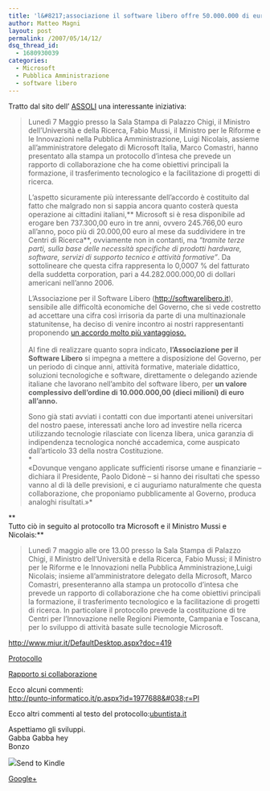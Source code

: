 ```yaml
---
title: 'l&#8217;associazione il software libero offre 50.000.000 di euro al governo'
author: Matteo Magni
layout: post
permalink: /2007/05/14/12/
dsq_thread_id:
  - 1680930039
categories:
  - Microsoft
  - Pubblica Amministrazione
  - software libero
---
```

Tratto dal sito dell&#8217; [ASSOLI][1] una interessante iniziativa:

> Lunedì 7 Maggio presso la Sala Stampa di Palazzo Chigi, il Ministro dell’Università e della Ricerca, Fabio Mussi, il Ministro per le Riforme e le Innovazioni nella Pubblica Amministrazione, Luigi Nicolais, assieme all’amministratore delegato di Microsoft Italia, Marco Comastri, hanno presentato alla stampa un protocollo d’intesa che prevede un rapporto di collaborazione che ha come obiettivi principali la formazione, il trasferimento tecnologico e la facilitazione di progetti di ricerca.
> 
> L&#8217;aspetto sicuramente più interessante dell&#8217;accordo è costituito dal fatto che malgrado non si sappia ancora quanto costerà questa operazione ai cittadini italiani,** Microsoft si è resa disponibile ad erogare ben 737.300,00 euro in tre anni, ovvero 245.766,00 euro all&#8217;anno, poco più di 20.000,00 euro al mese da suddividere in tre Centri di Ricerca**, ovviamente non in contanti, ma *“tramite terze parti, sulla base delle necessità specifiche di prodotti hardware, software, servizi di supporto tecnico e attività formative”*. Da sottolineare che questa cifra rappresenta lo 0,0007 % del fatturato della suddetta corporation, pari a 44.282.000.000,00 di dollari americani nell&#8217;anno 2006.
> 
> L&#8217;Associazione per il Software Libero (<http://softwarelibero.it>), sensibile alle difficoltà economiche del Governo, che si vede costretto ad accettare una cifra così irrisoria da parte di una multinazionale statunitense, ha deciso di venire incontro ai nostri rappresentanti proponendo [un accordo molto più vantaggioso.  
> ][2]  
> Al fine di realizzare quanto sopra indicato, **l&#8217;Associazione per il Software Libero** si impegna a mettere a disposizione del Governo, per un periodo di cinque anni, attività formative, materiale didattico, soluzioni tecnologiche e software, direttamente o delegando aziende italiane che lavorano nell&#8217;ambito del software libero, per **un valore complessivo dell&#8217;ordine di 10.000.000,00 (dieci milioni) di euro all&#8217;anno.**
> 
> Sono già stati avviati i contatti con due importanti atenei universitari del nostro paese, interessati anche loro ad investire nella ricerca utilizzando tecnologie rilasciate con licenza libera, unica garanzia di indipendenza tecnologica nonché accademica, come auspicato dall&#8217;articolo 33 della nostra Costituzione.  
> *  
> «Dovunque vengano applicate sufficienti risorse umane e finanziarie – dichiara il Presidente, Paolo Didonè &#8211; si hanno dei risultati che spesso vanno al di là delle previsioni, e ci auguriamo naturalmente che questa collaborazione, che proponiamo pubblicamente al Governo, produca analoghi risultati.»*

**  
Tutto ciò in seguito al protocollo tra Microsoft e il Ministro Mussi e Nicolais:**

> Lunedì 7 maggio alle ore 13.00 presso la Sala Stampa di Palazzo Chigi, il Ministro dell&#8217;Università e della Ricerca, Fabio Mussi; il Ministro per le Riforme e le Innovazioni nella Pubblica Amministrazione,Luigi Nicolais; insieme all&#8217;amministratore delegato della Microsoft, Marco Comastri, presenteranno alla stampa un protocollo d&#8217;intesa che prevede un rapporto di collaborazione che ha come obiettivi principali la formazione, il trasferimento tecnologico e la facilitazione di progetti di ricerca. In particolare il protocollo prevede la costituzione di tre Centri per l&#8217;Innovazione nelle Regioni Piemonte, Campania e Toscana, per lo sviluppo di attività basate sulle tecnologie Microsoft. 

<http://www.miur.it/DefaultDesktop.aspx?doc=419>

[Protocollo][3]

[Rapporto si collaborazione][4]

Ecco alcuni commenti:  
<http://punto-informatico.it/p.aspx?id=1977688&#038;r=PI>

Ecco altri commenti al testo del protocollo:[ubuntista.it][5]

Aspettiamo gli sviluppi.  
Gabba Gabba hey  
Bonzo

<div class='kindleWidget kindleLight' >
  <img src="http://magni.me/wp-content/plugins/send-to-kindle/media/white-15.png" /><span>Send to Kindle</span>
</div>

<a rel="author" href="https://plus.google.com/111433366670841346629?rel=author"  >Google+</a>

 [1]: http://www.softwarelibero.it/lassociazione-il-software-libero-offre-50-000-000-00-di-euro-al-governo
 [2]: http://www.softwarelibero.it/progetti/proposta_governo
 [3]: http://www.palazzochigi.it/GovernoInforma/documenti_ministeri/innovazione/protocollo_microsoft.pdf
 [4]: http://www.palazzochigi.it/GovernoInforma/documenti_ministeri/innovazione/collab_microsoft.pdf
 [5]: http://ubuntista.wordpress.com/2007/05/08/boicotta-microsoft-e-governo-ecco-il-testo-dellintesa/